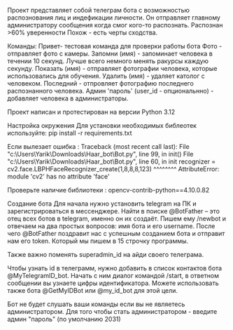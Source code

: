 Проект представляет собой телеграм бота с возможностью распознования лиц  и индефикации личности.
Он отправляет главному администратору сообщения когда смог кого-то распознать.
Распознан >60% уверенности
Похож - есть черты сходства.

Команды:
Привет- тестовая команда для проверки работы бота
Фото - отправляет фото с камеры.
Запомни (имя) - запоминает человека в течении 10 секунд. Лучше всего немного менять ракурсы каждую секунду.
Показать (имя) - отправляет фотографии человека, которые использовались для обучения.
Удалить (имя) - удаляет католог с человеком.
Последний - отпровляет фотографию последнего распознанного человека.
Админ 'пароль' (user_id - опциональнно) - добавляет человека в администраторы.


Проект написан и протестирован на версии Python 3.12


Настройка окружения
Для установки необходимых библеотек используйте:
pip install -r requirements.txt

Если вылезает ошибка :
    Traceback (most recent call last):
    File "c:\Users\Yarik\Downloads\Haar_bot\Bot.py", line 99, in <module>
        init()
    File "c:\Users\Yarik\Downloads\Haar_bot\Bot.py", line 60, in init
        recognizer = cv2.face.LBPHFaceRecognizer_create(1,8,8,8,123)
                    ^^^^^^^^
    AttributeError: module 'cv2' has no attribute 'face'

Проверьте наличие библиотеки :
opencv-contrib-python==4.10.0.82


Создание бота
Для начала нужно установить telegram на ПК и зарегистрироваться в мессенджере. Найти в поиске @BotFather – это отец всех ботов в telegram, именно он их создаёт. Пишем ему /newbot и отвечаем на два простых вопросов: имя бота и его username. После чего @BotFather поздравит нас с успешным созданием бота и отправит нам его token. Который мы пишем в 15 строчку программы.

Также важно поменять superadmin_id на айди своего телеграма.

Чтобы узнать id в телеграмм, нужно добавить в список контактов бота @MyTelegramID_bot.
Начать с ним диалог командой /start, в ответном сообщении вы узнаете цифры идентификатора.
Можете использовать также бота @GetMyIDBot или @my_id_bot для этой цели.

Бот не будет слушать ваши команды если вы не являетесь администратором.
Для того чтобы стать администратором - введите админ "пароль" (по умолчанию 2031)
